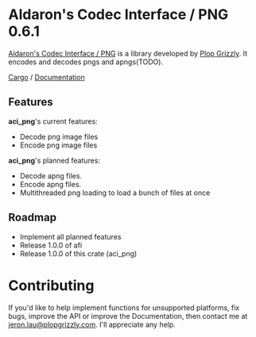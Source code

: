 # Aldaron's Codec Interface / PNG 0.6.1
[Aldaron's Codec Interface / PNG](http://plopgrizzly.com/aci_png) is a library
developed by [Plop Grizzly](http://plopgrizzly.com).  It encodes and
decodes pngs and apngs(TODO).

[Cargo](https://crates.io/crates/aci_png) /
[Documentation](https://docs.rs/aci_png)

## Features
**aci_png**'s current features:
* Decode png image files
* Encode png image files

**aci_png**'s planned features:
* Decode apng files.
* Encode apng files.
* Multithreaded png loading to load a bunch of files at once

## Roadmap
* Implement all planned features
* Release 1.0.0 of afi
* Release 1.0.0 of this crate (aci\_png)

# Contributing
If you'd like to help implement functions for unsupported platforms, fix bugs,
improve the API or improve the Documentation, then contact me at
jeron.lau@plopgrizzly.com. I'll appreciate any help.
